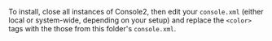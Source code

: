 To install, close all instances of Console2, then edit your `console.xml` (either local or system-wide, depending on your setup) and replace the `<color>` tags with the those from this folder's `console.xml`.
